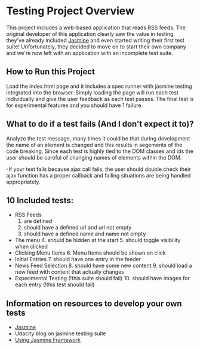 # Testing Project Overview

This project includes a web-based application that reads RSS feeds. The original developer of this application clearly saw the value in testing, they've already included [Jasmine](http://jasmine.github.io/) and even started writing their first test suite! Unfortunately, they decided to move on to start their own company and we're now left with an application with an incomplete test suite.

## How to Run this Project

Load the index.html page and it includes a spec runner with jasmine testing integrated into the browser. Simply loading the page will run each test individually and give the user feedback as each test passes. The final test is for experimental features and you should have 1 failure.

## What to do if a test fails (And I don't expect it to)?

Analyze the test message, many times it could be that during development the name of an element is changed and this results in segements of the code breaking. Since each test is highly tied to the DOM classes and ids the user should be careful of changing names of elements within the DOM.

-If your test fails because ajax call fails, the user should double check their ajax function has a proper callback and failing situations are being handled appropriately.

## 10 Included tests:
- RSS Feeds
	1. are defined
	2. should have a defined url and url not empty
	3. should have a defined name and name not empty
- The menu
	4. should be hidden at the start
	5. should toggle visibility when clicked
- Clicking Menu Items
	6. Menu Items should be shown on click
- Initial Entries
	7. should have one entry in the feeder
- News Feed Selection
	8. should have some new content
	9. should load a new feed with content that actually changes
- Experimental Testing (!this suite should fail)
	10. should have images for each entry (!this test should fail)

## Information on resources to develop your own tests
- [Jasmine](http://jasmine.github.io/)
- Udacity blog on jasmine testing suite
- [Using Jasmine Framework](http://www.htmlgoodies.com/beyond/javascript/testing-javascript-using-the-jasmine-framework.html)